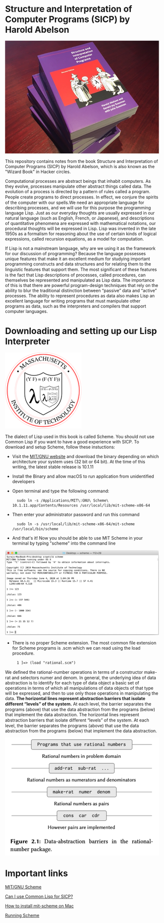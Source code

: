 
# Structure and Interpretation of Computer Programs (SICP) by Harold Abelson 

![alt text](./images/sicp.jpg)

This repository contains notes from the book Structure and Interpretation of Computer Programs (SICP) by Harold Abelson, which is also known as the "Wizard Book" in Hacker circles.

Computational processes are abstract beings that inhabit computers. As they evolve, processes manipulate other abstract things called data. The evolution of a process is directed by a pattern of rules called a program. People create programs to direct processes. In eﬀect, we conjure the spirits of the computer with our spells.We need an appropriate language for describing processes, and we will use for this purpose the programming language Lisp. Just as our everyday thoughts are usually expressed in our natural language (such as English, French, or Japanese), and descriptions of quantitative phenomena are expressed with mathematical notations, our procedural thoughts will be expressed in Lisp. Lisp was invented in the late 1950s as a formalism for reasoning about the use of certain kinds of logical expressions, called recursion equations, as a model for computation.

If Lisp is not a mainstream language, why are we using it as the framework for our discussion of programming? Because the language possesses unique features that make it an excellent medium for studying important programming constructs and data structures and for relating them to the linguistic features that support them. The most signiﬁcant of these features is the fact that Lisp descriptions of processes, called procedures, can themselves be represented and manipulated as Lisp data. The importance of this is that there are powerful program-design techniques that rely on the ability to blur the traditional distinction between “passive” data and “active” processes. The ability to represent procedures as data also makes Lisp an excellent language for writing programs that must manipulate other programs as data, such as the interpreters and compilers that support computer languages.

# Downloading and setting up our Lisp Interpreter

![alt text](./images/scheme.png)

The dialect of Lisp used in this book is called Scheme. You should not use Common Lisp if you want to have a good experience with SICP. To download and setup Scheme, follow these instuctions:

* Visit the [MIT/GNU website](https://www.gnu.org/software/mit-scheme/) and download the binary depending on which architecture your system uses (32 bit or 64 bit). At the time of this writing, the latest stable release is 10.1.11

* Install the Binary and allow macOS to run application from unidentified developers

* Open terminal and type the following command:

		sudo ln -s /Applications/MIT\:GNU\ Scheme\ 10.1.11.app/Contents/Resources /usr/local/lib/mit-scheme-x86-64

* Then enter your administrator password and run this command

		sudo ln -s /usr/local/lib/mit-scheme-x86-64/mit-scheme /usr/local/bin/scheme

* And that's it! Now you should be able to use MIT Scheme in your terminal by typing "scheme" into the command line

![alt text](./images/screenshot_new.png)

* There is no proper Scheme extension. The most common file extension for Scheme programs is .scm which we can read using the load procedure.

		1 ]=> (load "rational.scm")

We deﬁned the rational-number operations in terms of a constructor make-rat and selectors numer and denom. In general, the underlying idea of data abstraction is to identify for each type of data object a basic set of operations in terms of which all manipulations of data objects of that type will be expressed, and then to use only those operations in manipulating the data. **The horizontal lines represent abstraction barriers that isolate diﬀerent “levels” of the system.** At each level, the barrier separates the programs (above) that use the data abstraction from the programs (below) that implement the data abstraction. The horizontal lines represent abstraction barriers that isolate diﬀerent “levels” of the system. At each level, the barrier separates the programs (above) that use the data abstraction from the programs (below) that implement the data abstraction. 

![alt text](./images/rational.png)

# Important links

[MIT/GNU Scheme](https://www.gnu.org/software/mit-scheme/)

[Can I use Common Lisp for SICP?](https://stackoverflow.com/questions/1159208/can-i-use-common-lisp-for-sicp-or-is-scheme-the-only-option)

[How to install mit-scheme on Mac](https://stackoverflow.com/questions/12322434/how-to-install-mit-scheme-on-mac)

[Running Scheme](http://www.eecs.ucf.edu/~leavens/ui54/WWW/scheme.shtml)


